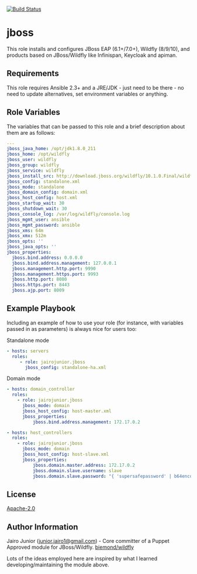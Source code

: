 [![Build Status](https://travis-ci.org/jairojunior/ansible-role-jboss.svg?branch=master)](https://travis-ci.org/jairojunior/ansible-role-jboss)

jboss
=========

This role installs and configures JBoss EAP (6.1+/7.0+), Wildfly (8/9/10), and products based on JBoss/Wildfly like Infinispan, Keycloak and apiman.

Requirements
------------

This role requires Ansible 2.3+ and a JRE/JDK - just need to be there - no need to update alternatives, set environment variables or anything.

Role Variables
--------------

The variables that can be passed to this role and a brief description about them are as follows:

```yaml
---
jboss_java_home: /opt/jdk1.8.0_211
jboss_home: /opt/wildfly
jboss_user: wildfly
jboss_group: wildfly
jboss_service: wildfly
jboss_install_src: http://download.jboss.org/wildfly/10.1.0.Final/wildfly-10.1.0.Final.tar.gz
jboss_config: standalone.xml
jboss_mode: standalone
jboss_domain_config: domain.xml
jboss_host_config: host.xml
jboss_startup_wait: 30
jboss_shutdown_wait: 30
jboss_console_log: /var/log/wildfly/console.log
jboss_mgmt_user: ansible
jboss_mgmt_password: ansible
jboss_xms: 64m
jboss_xmx: 512m
jboss_opts: ''
jboss_java_opts: ''
jboss_properties:
  jboss.bind.address: 0.0.0.0
  jboss.bind.address.management: 127.0.0.1
  jboss.management.http.port: 9990
  jboss.management.https.port: 9993
  jboss.http.port: 8080
  jboss.https.port: 8443
  jboss.ajp.port: 8009
```

Example Playbook
----------------

Including an example of how to use your role (for instance, with variables passed in as parameters) is always nice for users too:

Standalone mode

```yaml
- hosts: servers
  roles:
     - role: jairojunior.jboss
       jboss_config: standalone-ha.xml
```

Domain mode

```yaml
- hosts: domain_controller
  roles:
    - role: jairojunior.jboss
      jboss_mode: domain
      jboss_host_config: host-master.xml
      jboss_properties:
          jboss.bind.address.management: 172.17.0.2
```

```yaml
- hosts: host_controllers
  roles:
    - role: jairojunior.jboss
      jboss_mode: domain
      jboss_host_config: host-slave.xml
      jboss_properties:
          jboss.domain.master.address: 172.17.0.2
          jboss.domain.slave.username: slave
          jboss.domain.slave.password: "{ 'supersafepassword' | b64encode }}"
```


License
-------

[Apache-2.0](./LICENSE)

Author Information
------------------

Jairo Junior (junior.jairo1@gmail.com) - Core committer of a Puppet Approved module for JBoss/Wildfly. [biemond/wildfly](https://github.com/biemond/biemond-wildfly)

Lots of the ideas employed here are inspired by what I learned developing/maintaining the module above.

